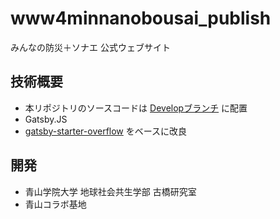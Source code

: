 # www4minnanobousai_publish
みんなの防災＋ソナエ 公式ウェブサイト

## 技術概要
* 本リポジトリのソースコードは [Developブランチ](https://github.com/acb-salon/www4minnanobousai_publish/tree/develop) に配置
* Gatsby.JS
* [gatsby-starter-overflow](https://github.com/anubhavsrivastava/gatsby-starter-overflow) をベースに改良 


## 開発
* 青山学院大学 地球社会共生学部 古橋研究室
* 青山コラボ基地
